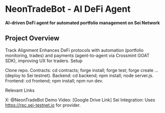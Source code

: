 # NeonTradeBot - AI DeFi Agent

**AI-driven DeFi agent for automated portfolio management on Sei Network**

## Project Overview
Track Alignment
Enhances DeFi protocols with automation (portfolio monitoring, trades) and payments (agent-to-agent via Crossmint GOAT SDK), improving UX for traders.
Setup

Clone repo.
Contracts: cd contracts; forge install; forge test; forge create ... (deploy to Sei testnet).
Backend: cd backend; npm install; node server.js.
Frontend: cd frontend; npm install; npm run dev.

Relevant Links

X: @NeonTradeBot
Demo Video: [Google Drive Link]
Sei Integration: Uses https://rpc.sei-testnet.io for provider.
